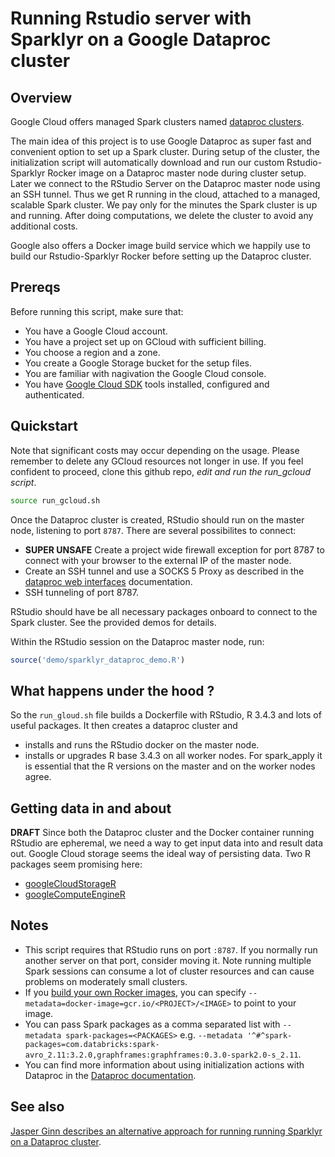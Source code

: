 # Running Rstudio server with Sparklyr on a Google Dataproc cluster

## Overview

Google Cloud offers managed Spark clusters named [dataproc clusters](https://cloud.google.com/dataproc/?hl=en).

The main idea of this project is to use Google Dataproc as super fast and convenient option to set up a Spark cluster.
During setup of the cluster, the initialization script will automatically download and run our custom
Rstudio-Sparklyr Rocker image on a Dataproc master node during cluster setup. Later we connect to the RStudio Server
on the Dataproc master node using an SSH tunnel. Thus we get R running in the cloud, attached to a managed,
scalable Spark cluster. We pay only for the minutes the Spark cluster is up and running. After doing computations,
we delete the cluster to avoid any additional costs.

Google also offers a Docker image build service which we happily use to build our Rstudio-Sparklyr Rocker
before setting up the Dataproc cluster.

## Prereqs

Before running this script, make sure that:

* You have a Google Cloud account.
* You have a project set up on GCloud with sufficient billing.
* You choose a region and a zone.
* You create a Google Storage bucket for the setup files.
* You are familiar with nagivation the Google Cloud console.
* You have [Google Cloud SDK](https://cloud.google.com/sdk/) tools installed, configured and authenticated.

## Quickstart

Note that significant costs may occur depending on the usage. Please remember to delete any GCloud resources not longer in use.
If you feel confident to proceed, clone this github repo, *edit and run the run_gcloud script*.

```bash
source run_gcloud.sh
```

Once the Dataproc cluster is created, RStudio should run on the master node, listening to port `8787`. There are several
possibilites to connect:

* **SUPER UNSAFE** Create a project wide firewall exception for port 8787  to connect with your browser to the external IP of the master node.
* Create an SSH tunnel and use a SOCKS 5 Proxy as described in the [dataproc web interfaces](https://cloud.google.com/dataproc/cluster-web-interfaces) documentation.
* SSH tunneling of port 8787.

RStudio should have be all necessary packages onboard to connect to the Spark cluster. See the provided demos for details.

Within the RStudio session on the Dataproc master node, run:
```R
source('demo/sparklyr_dataproc_demo.R')
```

## What happens under the hood ?

So the `run_gloud.sh` file builds a Dockerfile with RStudio, R 3.4.3 and lots of useful packages. It then
creates a dataproc cluster and

* installs and runs the RStudio docker on the master node.
* installs or upgrades R base 3.4.3 on all worker nodes. For spark_apply it is essential that the R versions
on the master and on the worker nodes agree.

## Getting data in and about

**DRAFT**
Since both the Dataproc cluster and the Docker container running RStudio are epheremal, we need a way to get input data
into and result data out. Google Cloud storage seems the ideal way of persisting data. Two R packages seem promising here:

* [googleCloudStorageR](https://github.com/cloudyr/googleCloudStorageR)
* [googleComputeEngineR](https://github.com/cloudyr/googleComputeEngineR)

## Notes

* This script requires that RStudio runs on port `:8787`. If you normally run another server on that port, consider moving it. Note running multiple Spark sessions can consume a lot of cluster resources and can cause problems on moderately small clusters.
* If you [build your own Rocker images](https://github.com/googledatalab/datalab/wiki/Development-Environment), you can specify `--metadata=docker-image=gcr.io/<PROJECT>/<IMAGE>` to point to your image.
* You can pass Spark packages as a comma separated list with `--metadata spark-packages=<PACKAGES>` e.g. `--metadata '^#^spark-packages=com.databricks:spark-avro_2.11:3.2.0,graphframes:graphframes:0.3.0-spark2.0-s_2.11`.
* You can find more information about using initialization actions with Dataproc in the [Dataproc documentation](https://cloud.google.com/dataproc/init-actions).

## See also

[Jasper Ginn describes an alternative approach for running running Sparklyr on a Dataproc cluster](https://www.jasperginn.nl/using-rstudio-and-sparklyr-with-a-google-dataproc-cluster/).
